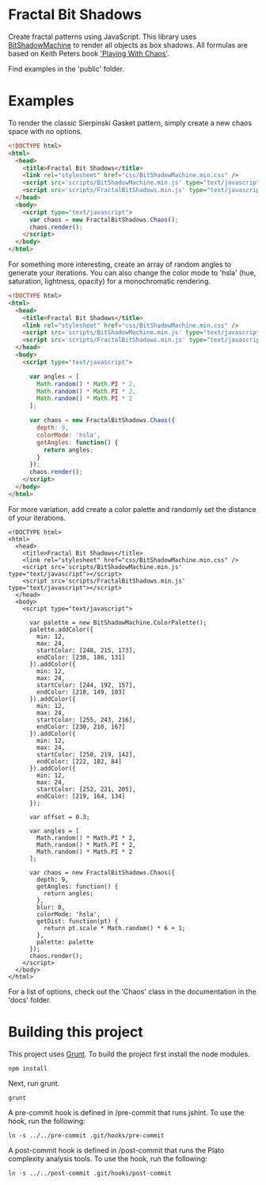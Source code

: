 Fractal Bit Shadows
======

Create fractal patterns using JavaScript. This library uses [BitShadowMachine](https://github.com/foldi/Bit-Shadow-Machine) to render all objects as box shadows. All formulas are based on Keith Peters book ['Playing With Chaos'](http://www.amazon.com/Playing-Chaos-Programming-Attractors-ebook/dp/B00FA9CX2Y/ref=sr_1_1?ie=UTF8&qid=1381004423&sr=8-1&keywords=playing+with+chaos).

Find examples in the 'public' folder.

Examples
======

To render the classic Sierpinski Gasket pattern, simply create a new chaos space with no options.

```html
<!DOCTYPE html>
<html>
  <head>
    <title>Fractal Bit Shadows</title>
    <link rel="stylesheet" href="css/BitShadowMachine.min.css" />
    <script src='scripts/BitShadowMachine.min.js' type="text/javascript"></script>
    <script src='scripts/FractalBitShadows.min.js' type="text/javascript"></script>
  </head>
  <body>
    <script type="text/javascript">
      var chaos = new FractalBitShadows.Chaos();
      chaos.render();
    </script>
  </body>
</html>
```

For something more interesting, create an array of random angles to generate your iterations. You can also change the color mode
to 'hsla' (hue, saturation, lightness, opacity) for a monochromatic rendering.

```html
<!DOCTYPE html>
<html>
  <head>
    <title>Fractal Bit Shadows</title>
    <link rel="stylesheet" href="css/BitShadowMachine.min.css" />
    <script src='scripts/BitShadowMachine.min.js' type="text/javascript"></script>
    <script src='scripts/FractalBitShadows.min.js' type="text/javascript"></script>
  </head>
  <body>
    <script type="text/javascript">

      var angles = [
        Math.random() * Math.PI * 2,
        Math.random() * Math.PI * 2,
        Math.random() * Math.PI * 2
      ];

      var chaos = new FractalBitShadows.Chaos({
        depth: 9,
        colorMode: 'hsla',
        getAngles: function() {
          return angles;
        }
      });
      chaos.render();
    </script>
  </body>
</html>
```

For more variation, add create a color palette and randomly set the distance of your iterations.

```
<!DOCTYPE html>
<html>
  <head>
    <title>Fractal Bit Shadows</title>
    <link rel="stylesheet" href="css/BitShadowMachine.min.css" />
    <script src='scripts/BitShadowMachine.min.js' type="text/javascript"></script>
    <script src='scripts/FractalBitShadows.min.js' type="text/javascript"></script>
  </head>
  <body>
    <script type="text/javascript">

      var palette = new BitShadowMachine.ColorPalette();
      palette.addColor({
        min: 12,
        max: 24,
        startColor: [248, 215, 173],
        endColor: [230, 186, 131]
      }).addColor({
        min: 12,
        max: 24,
        startColor: [244, 192, 157],
        endColor: [218, 149, 103]
      }).addColor({
        min: 12,
        max: 24,
        startColor: [255, 243, 216],
        endColor: [230, 210, 167]
      }).addColor({
        min: 12,
        max: 24,
        startColor: [250, 219, 142],
        endColor: [222, 182, 84]
      }).addColor({
        min: 12,
        max: 24,
        startColor: [252, 221, 205],
        endColor: [219, 164, 134]
      });

      var offset = 0.3;

      var angles = [
        Math.random() * Math.PI * 2,
        Math.random() * Math.PI * 2,
        Math.random() * Math.PI * 2
      ];

      var chaos = new FractalBitShadows.Chaos({
        depth: 9,
        getAngles: function() {
          return angles;
        },
        blur: 0,
        colorMode: 'hsla',
        getDist: function(pt) {
          return pt.scale * Math.random() * 6 + 1;
        },
        palette: palette
      });
      chaos.render();
    </script>
  </body>
</html>
```

For a list of options, check out the 'Chaos' class in the documentation in the 'docs' folder.

Building this project
======

This project uses [Grunt](http://gruntjs.com). To build the project first install the node modules.

```
npm install
```

Next, run grunt.

```
grunt
```

A pre-commit hook is defined in /pre-commit that runs jshint. To use the hook, run the following:

```
ln -s ../../pre-commit .git/hooks/pre-commit
```

A post-commit hook is defined in /post-commit that runs the Plato complexity analysis tools. To use the hook, run the following:

```
ln -s ../../post-commit .git/hooks/post-commit
```
